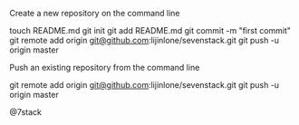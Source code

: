 
Create a new repository on the command line

touch README.md
git init
git add README.md
git commit -m "first commit"
git remote add origin git@github.com:lijinlone/sevenstack.git
git push -u origin master

Push an existing repository from the command line

git remote add origin git@github.com:lijinlone/sevenstack.git
git push -u origin master

@7stack

